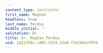 ```yaml
---
content_type: instructor
first_name: Meghan
headless: true
last_name: Perdue
middle_initial: ''
salutation: Dr.
title: Dr. Meghan Perdue
uid: 2d223f0c-c001-5324-22e8-f1b16be3f074
---
```

